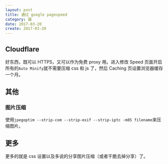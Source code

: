 ```yaml
---
layout: post
title: 通过 google pagespeed
category: 器
date: 2017-03-20
create: 2017-03-20
---
```


## Cloudflare
好东西，既可以 HTTPS，又可以作为免费 proxy 用。进入修改 Speed 页面开启所有的`Auto Minify`就不需要压缩 css 和 js 了，然后 Caching 页设置浏览器缓存一个月。

## 其他

### 图片压缩
使用`jpegoptim --strip-com --strip-exif --strip-iptc -m85 filename`来压缩图片。

## 更多
更多的就是 css 设置以及多说的分享图片压缩（或者干脆去掉分享）了。
